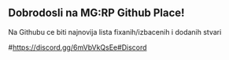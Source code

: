 ## Dobrodosli na MG:RP Github Place!

Na Githubu ce biti najnovija lista fixanih/izbacenih i dodanih stvari

#https://discord.gg/6mVbVkQsEe#Discord
